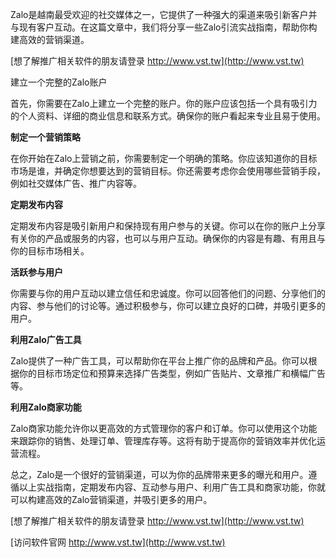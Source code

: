 Zalo是越南最受欢迎的社交媒体之一，它提供了一种强大的渠道来吸引新客户并与现有客户互动。在这篇文章中，我们将分享一些Zalo引流实战指南，帮助你构建高效的营销渠道。

[想了解推广相关软件的朋友请登录 http://www.vst.tw](http://www.vst.tw)

建立一个完整的Zalo账户

首先，你需要在Zalo上建立一个完整的账户。你的账户应该包括一个具有吸引力的个人资料、详细的商业信息和联系方式。确保你的账户看起来专业且易于使用。

**制定一个营销策略**

在你开始在Zalo上营销之前，你需要制定一个明确的策略。你应该知道你的目标市场是谁，并确定你想要达到的营销目标。你还需要考虑你会使用哪些营销手段，例如社交媒体广告、推广内容等。

**定期发布内容**

定期发布内容是吸引新用户和保持现有用户参与的关键。你可以在你的账户上分享有关你的产品或服务的内容，也可以与用户互动。确保你的内容是有趣、有用且与你的目标市场相关。

**活跃参与用户**

你需要与你的用户互动以建立信任和忠诚度。你可以回答他们的问题、分享他们的内容、参与他们的讨论等。通过积极参与，你可以建立良好的口碑，并吸引更多的用户。

**利用Zalo广告工具**

Zalo提供了一种广告工具，可以帮助你在平台上推广你的品牌和产品。你可以根据你的目标市场定位和预算来选择广告类型，例如广告贴片、文章推广和横幅广告等。

**利用Zalo商家功能**

Zalo商家功能允许你以更高效的方式管理你的客户和订单。你可以使用这个功能来跟踪你的销售、处理订单、管理库存等。这将有助于提高你的营销效率并优化运营流程。

总之，Zalo是一个很好的营销渠道，可以为你的品牌带来更多的曝光和用户。遵循以上实战指南，定期发布内容、互动参与用户、利用广告工具和商家功能，你就可以构建高效的Zalo营销渠道，并吸引更多的用户。

[想了解推广相关软件的朋友请登录 http://www.vst.tw](http://www.vst.tw)


[访问软件官网 http://www.vst.tw](http://www.vst.tw)
